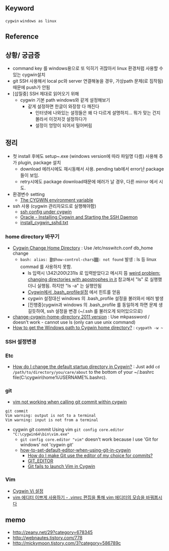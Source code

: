 ## Keyword
`cygwin` `windows as linux`

## Reference

## 상황/ 궁금증
- command key 를 windows용으로 또 익히기 귀찮아서 linux 환경처럼 사용할 수 있는 cygwin설치
- git SSH 사용해서 local pc와 server 연결해놓을 경우, 가상path 문제(로 짐작됨) 때문에 push가 안됨
- [삽질중] SSH 제대로 읽어오기 위해 
  - cygwin 기본 path windows와 같게 설정해보기
    - 같게 설정하면 한글이 와장창 다 깨진다
      - 인터넷에 나와있는 설정들은 왜 다 다르게 설명하지... 뭐가 맞는 건지 몰라서 이것저것 설정하다가
      - 설정이 엉망이 되어서 밀어버림


## 정리
- 첫 install 후에도 setup~.exe (windows version에 따라 파일명 다름) 사용해 추가 plugin, package 설치 
  - download 에러시에도 재시동해서 사용. pending tab에서 error난 package 들이 보임. 
  - retry시에도 package download때문에 에러가 날 경우, 다른 mirror 에서 시도.
- 환경변수 setting 
  - [The CYGWIN environment variable](https://cygwin.com/cygwin-ug-net/using-cygwinenv.html)
- ssh 사용 (cygwin 관리자모드로 실행해야함)
  - [ssh config under cygwin](https://superuser.com/questions/493270/ssh-config-under-cygwin)
  - [Oracle - Installing Cygwin and Starting the SSH Daemon](https://docs.oracle.com/cd/E63000_01/EMBSC/preinstall_req_cygwin_ssh.htm#EMBSC150)
  - [install_cygwin_sshd.txt](https://gist.github.com/roxlu/5038729)

### home directory 바꾸기
  - [Cygwin Change Home Directory](https://ryanharrison.co.uk/2015/12/01/cygwin-change-home-directory.html) : Use /etc/nsswitch.conf db_home change
    - `bash: alias: ▒뱒how-control-chars▒▒: not found` 발생 : ls 등 linux commad 를 사용하지 못함.
      - ls 입력시 \342\200\231ls 로 입력받았다고 메시지 뜸 [weird problem: changing directories with apostrophes in it](https://arstechnica.com/civis/viewtopic.php?f=19&t=170448) 참고해서 "ls" 로 실행했더니 실행됨. 하지만 "ls -a" 는 실행안됨
      - [Cygwin에서 .bash_profile설정](http://egloos.zum.com/uuzazuk9/v/905921) 에서 힌트를 얻음
      - cygwin 설정대신 windows 의 .bash_profile 설정을 불러와서 에러 발생
      - [진행중]cygwin과  windows 의 .bash_profile 를 동일하게 하면 문제 생길듯하여, ssh 설정을 변경 (~/.ssh 를 불러오게 되어있으므로)
  - [change-cygwin-home-directory 2011 version](http://codeaweso.me/2011/07/change-cygwin-home-directory/) : Use mkpassword / doesn't work - cannot use ls (only can use unix command)
  - [How to get the Windows path to Cygwin home directory?](https://stackoverflow.com/questions/42841907/how-to-get-the-windows-path-to-cygwin-home-directory/42842354) : `cygpath -w ~`

### SSH 설정변경

### Etc
- [How do I change the default startup directory in Cygwin?](https://superuser.com/questions/388397/how-do-i-change-the-default-startup-directory-in-cygwin/388409) : Just add `cd /path/to/directory/you/care/about` to the bottom of your ~/.bashrc file(C:\cygwin\home\%USERNAME%\.bashrc).

### git
- [vim not working when calling git commit within cygwin](https://stackoverflow.com/questions/36742345/vim-not-working-when-calling-git-commit-within-cygwin)
```
git commit
Vim warning: output is not to a terminal
Vim warning: input is not from a terminal
```
- cygwin git commit Using vim `git config core.editor "C:\cygwin64\bin\vim.exe"`
  - `git config core.editor "vim"` doesn't work because I use 'Git for windows' not 'cygwin git'
  - [how-to-set-default-editor-when-using-git-in-cygwin](https://stackoverflow.com/questions/27023402/how-to-set-default-editor-when-using-git-in-cygwin)
    - [How do I make Git use the editor of my choice for commits?](https://stackoverflow.com/questions/2596805/how-do-i-make-git-use-the-editor-of-my-choice-for-commits)
    - [GIT_EDITOR](https://git-scm.com/docs/git-var#_variables)
    - [Git fails to launch Vim in Cygwin](https://superuser.com/questions/638854/git-fails-to-launch-vim-in-cygwin/638907#638907)

### Vim
- [Cygwin Vi 설정](http://haprj.tistory.com/entry/Cygwin-Vi-%EC%84%A4%EC%A0%95)
- [vim 에디터 이쁘게 사용하기 - .vimrc 편집을 통해 vim 에디터의 모습을 바꿔봅시다](https://medium.com/sunhyoups-story/vim-%EC%97%90%EB%94%94%ED%84%B0-%EC%9D%B4%EC%81%98%EA%B2%8C-%EC%82%AC%EC%9A%A9%ED%95%98%EA%B8%B0-5b6b8d546017)

## memo
- http://zeany.net/29?category=678345
- http://webnautes.tistory.com/778
- http://mickymoon.tistory.com/3?category=586789c